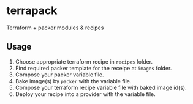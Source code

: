 # terrapack

Terraform + packer modules & recipes

## Usage

1. Choose appropriate terraform recipe in `recipes` folder.
2. Find required packer template for the receipe at `images` folder.
3. Compose your packer variable file.
4. Bake image(s) by `packer` with the variable file.
5. Compose your terraform recipe variable file with baked image id(s).
6. Deploy your recipe into a provider with the variable file.

